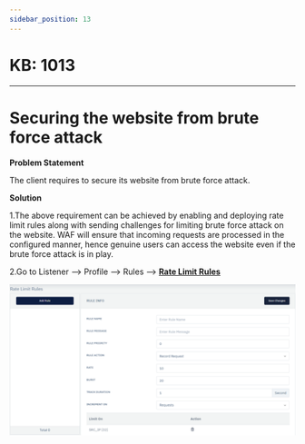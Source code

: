 ```yaml
---
sidebar_position: 13
---
```


# KB: 1013
-----------

# Securing the website from brute force attack

**Problem Statement**

The client requires to secure its website from brute force attack.

**Solution**

1.The above requirement can be achieved by enabling and deploying rate limit rules along with sending challenges for limiting brute force attack on the website. WAF will ensure that incoming requests are processed in the configured manner, hence genuine users can access the website even if the brute force attack is in play.


2.Go to Listener --> Profile --> Rules --> [**Rate Limit Rules**](docs/waf/listener/profiles/rules/ratelimit_rules.md)

![kb-1013](/img/waf/tutorials/ratee.png)